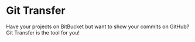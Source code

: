 # Git Transfer

Have your projects on BitBucket but want to show your commits on GitHub? Git Transfer is the tool
for you!
